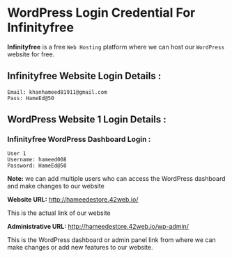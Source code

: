 # WordPress Login Credential For Infinityfree

**Infinityfree** is a free `Web Hosting` platform where we can host our `WordPress` website for free.

## Infinityfree Website Login Details :

```
Email: khanhameed81911@gmail.com
Pass: HameEd@50
```

## WordPress Website 1 Login Details :

### Infinityfree WordPress Dashboard Login :

```
User 1
Username: hameed008
Password: HameEd@50
```

**Note:** we can add multiple users who can access the WordPress dashboard and make changes to our website

**Website URL:** http://hameedestore.42web.io/

This is the actual link of our website

**Administrative URL:** http://hameedestore.42web.io/wp-admin/

This is the WordPress dashboard or admin panel link from where we can make changes or add new features to our website.
